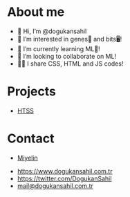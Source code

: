 # About me
- 👋 Hi, I’m @dogukansahil
- 👀 I’m interested in genes🧬 and bits🖥️!
- 🌱 I’m currently learning ML🤖!
- 💞️ I’m looking to collaborate on ML!
- 🧑‍💻 I share CSS, HTML and JS codes!
# Projects
* [HTSS](https://github.com/dogukansahil/HTSS)
# Contact
* [Miyelin](https://miyelin.com)
- https://www.dogukansahil.com.tr
- https://twitter.com/DogukanSahil
- mail@dogukansahil.com.tr 
